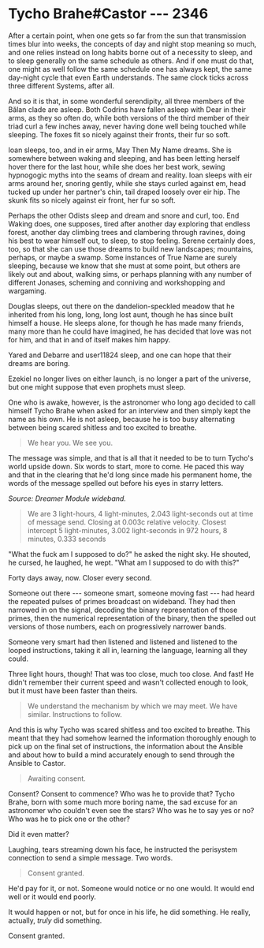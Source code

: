 # Tycho Brahe#Castor --- 2346

After a certain point, when one gets so far from the sun that transmission times blur into weeks, the concepts of day and night stop meaning so much, and one relies instead on long habits borne out of a necessity to sleep, and to sleep generally on the same schedule as others. And if one must do that, one might as well follow the same schedule one has always kept, the same day-night cycle that even Earth understands. The same clock ticks across three different Systems, after all.

And so it is that, in some wonderful serendipity, all three members of the Bălan clade are asleep. Both Codrins have fallen asleep with Dear in their arms, as they so often do, while both versions of the third member of their triad curl a few inches away, never having done well being touched while sleeping. The foxes fit so nicely against their fronts, their fur so soft.

Ioan sleeps, too, and in eir arms, May Then My Name dreams. She is somewhere between waking and sleeping, and has been letting herself hover there for the last hour, while she does her best work, sewing hypnogogic myths into the seams of dream and reality. Ioan sleeps with eir arms around her, snoring gently, while she stays curled against em, head tucked up under her partner's chin, tail draped loosely over eir hip. The skunk fits so nicely against eir front, her fur so soft.

Perhaps the other Odists sleep and dream and snore and curl, too. End Waking does, one supposes, tired after another day exploring that endless forest, another day climbing trees and clambering through ravines, doing his best to wear himself out, to sleep, to stop feeling. Serene certainly does, too, so that she can use those dreams to build new landscapes; mountains, perhaps, or maybe a swamp. Some instances of True Name are surely sleeping, because we know that she must at some point, but others are likely out and about, walking sims, or perhaps planning with any number of different Jonases, scheming and conniving and workshopping and wargaming.

Douglas sleeps, out there on the dandelion-speckled meadow that he inherited from his long, long, long lost aunt, though he has since built himself a house. He sleeps alone, for though he has made many friends, many more than he could have imagined, he has decided that love was not for him, and that in and of itself makes him happy.

Yared and Debarre and user11824 sleep, and one can hope that their dreams are boring.

Ezekiel no longer lives on either launch, is no longer a part of the universe, but one might suppose that even prophets must sleep.

One who is awake, however, is the astronomer who long ago decided to call himself Tycho Brahe when asked for an interview and then simply kept the name as his own. He is not asleep, because he is too busy alternating between being scared shitless and too excited to breathe.

> We hear you. We see you.

The message was simple, and that is all that it needed to be to turn Tycho's world upside down. Six words to start, more to come. He paced this way and that in the clearing that he'd long since made his permanent home, the words of the message spelled out before his eyes in starry letters.

*Source: Dreamer Module wideband.*

> We are 3 light-hours, 4 light-minutes, 2.043 light-seconds out at time of message send. Closing at 0.003c relative velocity. Closest intercept 5 light-minutes, 3.002 light-seconds in 972 hours, 8 minutes, 0.333 seconds

"What the fuck am I supposed to do?" he asked the night sky. He shouted, he cursed, he laughed, he wept. "What am I supposed to do with this?"

Forty days away, now. Closer every second.

Someone out there --- someone smart, someone moving fast --- had heard the repeated pulses of primes broadcast on wideband. They had then narrowed in on the signal, decoding the binary representation of those primes, then the numerical representation of the binary, then the spelled out versions of those numbers, each on progressively narrower bands.

Someone very smart had then listened and listened and listened to the looped instructions, taking it all in, learning the language, learning all they could.

Three light hours, though! That was too close, much too close. And fast! He didn't remember their current speed and wasn't collected enough to look, but it must have been faster than theirs.

> We understand the mechanism by which we may meet. We have similar. Instructions to follow. 

And this is why Tycho was scared shitless and too excited to breathe. This meant that they had somehow learned the information thoroughly enough to pick up on the final set of instructions, the information about the Ansible and about how to build a mind accurately enough to send through the Ansible to Castor.

> Awaiting consent.

Consent? Consent to commence? Who was he to provide that? Tycho Brahe, born with some much more boring name, the sad excuse for an astronomer who couldn't even see the stars? Who was he to say yes or no? Who was he to pick one or the other?

Did it even matter?

Laughing, tears streaming down his face, he instructed the perisystem connection to send a simple message. Two words.

> Consent granted.

He'd pay for it, or not. Someone would notice or no one would. It would end well or it would end poorly.

It would happen or not, but for once in his life, he did something. He really, actually, *truly* did something.

Consent granted.
